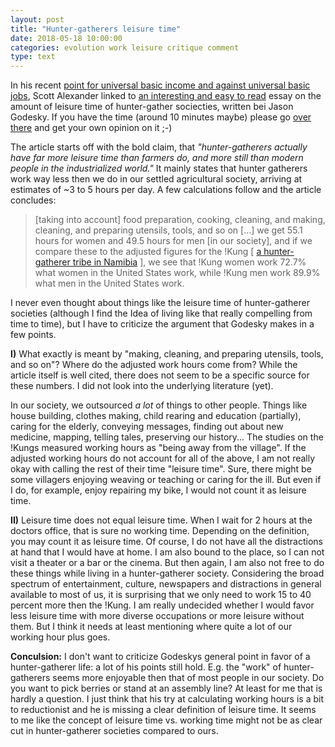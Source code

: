 ```yaml
---
layout: post
title: "Hunter-gatherers leisure time" 
date: 2018-05-18 10:00:00
categories: evolution work leisure critique comment
type: text
---
```


In his recent [point for universal basic income and against universal basic jobs](http://slatestarcodex.com/2018/05/16/basic-income-not-basic-jobs-against-hijacking-utopia/), Scott Alexander linked to [an interesting and easy to read](http://www.rewild.com/in-depth/leisure.html) essay on the amount of leisure time of hunter-gather sociecties, written bei Jason Godesky. If you have the time (around 10 minutes maybe) please go [over there](http://www.rewild.com/in-depth/leisure.html) and get your own opinion on it ;-)

The article starts off with the bold claim, that *"hunter-gatherers actually have far more leisure time than farmers do, and more still than modern people in the industrialized world."* It mainly states that hunter gatherers work way less then we do in our settled agricultural society, arriving at estimates of ~3 to 5 hours per day. A few calculations follow and the article concludes:

> [taking into account] food preparation, cooking, cleaning, and making, cleaning, and preparing utensils, tools, and so on [...]  we get 55.1 hours for women and 49.5 hours for men [in our society], and if we compare these to the adjusted figures for the !Kung [ [a hunter-gatherer tribe in Namibia](https://en.wikipedia.org/wiki/%C7%83Kung_people) ], we see that !Kung women work 72.7% what women in the United States work, while !Kung men work 89.9% what men in the United States work.

I never even thought about things like the leisure time of hunter-gatherer societies (although I find the Idea of living like that really compelling from time to time), but I have to criticize the argument that Godesky makes in a few points.

**I)** What exactly is meant by "making, cleaning, and preparing utensils, tools, and so on"? Where do the adjusted work hours come from? While the article itself is well cited, there does not seem to be a specific source for these numbers. I did not look into the underlying literature (yet).

In our society, we outsourced *a lot* of things to other people. Things like house building, clothes making, child rearing and education (partially), caring for the elderly, conveying messages, finding out about new medicine, mapping, telling tales, preserving our history... The studies on the !Kungs measured working hours as "being away from the village". If the adjusted working hours do not account for all of the above, I am not really okay with calling the rest of their time "leisure time". Sure, there might be some villagers enjoying weaving or teaching or caring for the ill. But even if I do, for example, enjoy repairing my bike, I would not count it as leisure time. 

**II)** Leisure time does not equal leisure time. When I wait for 2 hours at the doctors office, that is sure no working time. Depending on the definition, you may count it as leisure time. Of course, I do not have all the distractions at hand that I would have at home. I am also bound to the place, so I can not visit a theater or a bar or the cinema. But then again, I am also not free to do these things while living in a hunter-gatherer society. Considering the broad spectrum of entertainment, culture, newspapers and distractions in general available to most of us, it is surprising that we only need to work 15 to 40 percent more then the !Kung. I am really undecided whether I would favor less leisure time with more diverse occupations or more leisure without them. But I think it needs at least mentioning where quite a lot of our working hour plus goes.


**Conculsion:** I don't want to criticize Godeskys general point in favor of a hunter-gatherer life: a lot of his points still hold. E.g. the "work" of hunter-gatherers seems more enjoyable then that of most people in our society. Do you want to pick berries or stand at an assembly line? At least for me that is hardly a question. I just think that his try at calculating working hours is a bit to reductionist and he is missing a clear definition of leisure time. It seems to me like the concept of leisure time vs. working time might not be as clear cut in hunter-gatherer societies compared to ours. 

